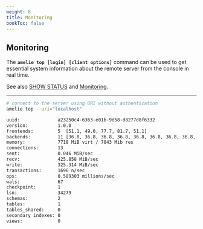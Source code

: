 ```yaml
---
weight: 8
title: Monitoring
bookToc: false
---
```


## Monitoring

The **`amelie top [login] [client options]`** command can be used to get essential system information about the remote
server from the console in real time.

See also [SHOW STATUS](/docs/monitoring/show) and [Monitoring](/docs/monitoring/overview).

---

```sh
# connect to the server using URI without authentication
amelie top --uri="localhost"

uuid:              a23250c4-6363-e01b-9d58-d8277d8f6332
version:           1.0.0
frontends:         5  [51.1, 49.0, 77.7, 81.7, 51.1]
backends:          11 [36.8, 36.8, 36.8, 36.8, 36.8, 36.8, 36.8, 36.8, 36.8, 36.8, 36.8]
memory:            7718 MiB virt / 7043 Mib res
connections:       13
sent:              0.046 MiB/sec
recv:              425.858 MiB/sec
write:             325.314 MiB/sec
transactions:      1696 n/sec
ops:               0.589303 millions/sec
wals:              67
checkpoint:        1
lsn:               34279
schemas:           2
tables:            1
tables_shared:     0
secondary indexes: 0
views:             0
```
